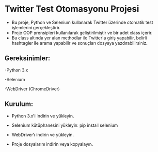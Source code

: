 # Twitter Test Otomasyonu Projesi

- Bu proje, Python ve Selenium kullanarak Twitter üzerinde otomatik test işlemlerini gerçekleştirir. 
- Proje OOP prensipleri kullanılarak geliştirilmiştir ve bir adet class içerir. 
- Bu class altında yer alan methodlar ile Twitter'a giriş yapabilir, belirli hashtagler ile arama yapabilir ve sonuçları dosyaya yazdırabilirsiniz.

## Gereksinimler:

-Python 3.x

-Selenium

-WebDriver (ChromeDriver)

## Kurulum:

- Python 3.x'i indirin ve yükleyin.

- Selenium kütüphanesini yükleyin: pip install selenium

- WebDriver'ı indirin ve yükleyin.

- Proje dosyalarını indirin veya kopyalayın.
